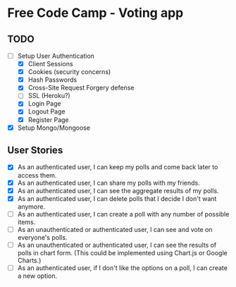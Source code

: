 # Free Code Camp - Voting app

## TODO
- [ ] Setup User Authentication
  - [x] Client Sessions
  - [x] Cookies (security concerns)
  - [x] Hash Passwords
  - [x] Cross-Site Request Forgery defense
  - [ ] SSL (Heroku?)
  - [x] Login Page
  - [x] Logout Page
  - [x] Register Page
- [x] Setup Mongo/Mongoose

## User Stories
- [x] As an authenticated user, I can keep my polls and come back later to access them.
- [x] As an authenticated user, I can share my polls with my friends.
- [x] As an authenticated user, I can see the aggregate results of my polls.
- [x] As an authenticated user, I can delete polls that I decide I don't want anymore.
- [ ] As an authenticated user, I can create a poll with any number of possible items.
- [ ] As an unauthenticated or authenticated user, I can see and vote on everyone's polls.
- [ ] As an unauthenticated or authenticated user, I can see the results of polls in chart form. (This could be implemented using Chart.js or Google Charts.)
- [ ] As an authenticated user, if I don't like the options on a poll, I can create a new option.
